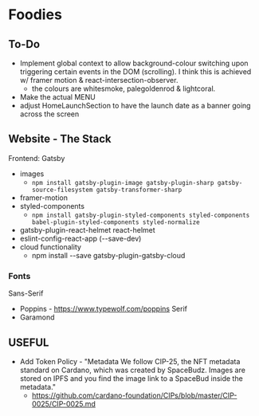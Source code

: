 # Foodies

## To-Do

- Implement global context to allow background-colour switching upon triggering certain events in the DOM (scrolling). I think this is achieved w/ framer motion & react-intersection-observer.
  - the colours are whitesmoke, palegoldenrod & lightcoral.
- Make the actual MENU
- adjust HomeLaunchSection to have the launch date as a banner going across the screen

## Website - The Stack

Frontend: Gatsby

- images
  - `npm install gatsby-plugin-image gatsby-plugin-sharp gatsby-source-filesystem gatsby-transformer-sharp`
- framer-motion
- styled-components
  - `npm install gatsby-plugin-styled-components styled-components babel-plugin-styled-components styled-normalize`
- gatsby-plugin-react-helmet react-helmet
- eslint-config-react-app (--save-dev)
- cloud functionality
  - npm install --save gatsby-plugin-gatsby-cloud

### Fonts

Sans-Serif

- Poppins - https://www.typewolf.com/poppins
  Serif
- Garamond

## USEFUL

- Add Token Policy - "Metadata
  We follow CIP-25, the NFT metadata standard on Cardano, which was created by SpaceBudz. Images are stored on IPFS and you find the image link to a SpaceBud inside the metadata."
  - https://github.com/cardano-foundation/CIPs/blob/master/CIP-0025/CIP-0025.md
